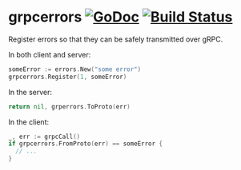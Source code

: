 # grpcerrors [![GoDoc](https://img.shields.io/badge/godoc-Reference-brightgreen.svg?style=flat)](http://godoc.org/github.com/luno/grpcerrors) [![Build Status](https://travis-ci.org/luno/grpcerrors.svg?branch=master)](https://travis-ci.org/luno/grpcerrors)

Register errors so that they can be safely transmitted over gRPC.

In both client and server:

```go
someError := errors.New("some error")
grpcerrors.Register(1, someError)
```

In the server:

```go
return nil, grperrors.ToProto(err)
```

In the client:

```go
_, err := grpcCall()
if grpcerrors.FromProto(err) == someError {
  // ...
}
```
